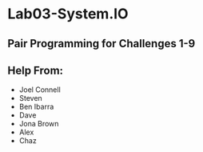 # Lab03-System.IO

## Pair Programming for Challenges 1-9

## Help From:
- Joel Connell
- Steven 
- Ben Ibarra
- Dave
- Jona Brown
- Alex
- Chaz
